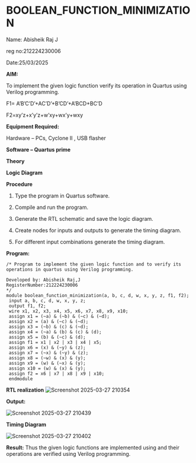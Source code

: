 # BOOLEAN_FUNCTION_MINIMIZATION

Name: Abisheik Raj J 

reg no:212224230006

Date:25/03/2025

**AIM:**

To implement the given logic function verify its operation in Quartus using Verilog programming.

F1= A’B’C’D’+AC’D’+B’CD’+A’BCD+BC’D 

F2=xy’z+x’y’z+w’xy+wx’y+wxy

**Equipment Required:**

Hardware – PCs, Cyclone II , USB flasher

**Software – Quartus prime**

**Theory**

**Logic Diagram**

**Procedure**

1.	Type the program in Quartus software.

2.	Compile and run the program.

3.	Generate the RTL schematic and save the logic diagram.

4.	Create nodes for inputs and outputs to generate the timing diagram.

5.	For different input combinations generate the timing diagram.


**Program:**
```
/* Program to implement the given logic function and to verify its operations in quartus using Verilog programming. 

Developed by: Abisheik Raj,J
RegisterNumber:212224230006
*/
module boolean_function_minimization(a, b, c, d, w, x, y, z, f1, f2);
 input a, b, c, d, w, x, y, z;
 output f1, f2;
 wire x1, x2, x3, x4, x5, x6, x7, x8, x9, x10;
 assign x1 = (~a) & (~b) & (~c) & (~d);
 assign x2 = (a) & (~c) & (~d);
 assign x3 = (~b) & (c) & (~d);
 assign x4 = (~a) & (b) & (c) & (d);
 assign x5 = (b) & (~c) & (d);
 assign f1 = x1 | x2 | x3 | x4 | x5;
 assign x6 = (x) & (~y) & (z);
 assign x7 = (~x) & (~y) & (z);
 assign x8 = (~w) & (x) & (y);
 assign x9 = (w) & (~x) & (y);
 assign x10 = (w) & (x) & (y);
 assign f2 = x6 | x7 | x8 | x9 | x10;
 endmodule
```

**RTL realization**
![Screenshot 2025-03-27 210354](https://github.com/user-attachments/assets/b6fc1047-6beb-4f2d-b378-326ddc8a31e2)

**Output:**

![Screenshot 2025-03-27 210439](https://github.com/user-attachments/assets/726ca8ff-f617-4755-bbbf-a0e2ba2c257e)

**Timing Diagram**

![Screenshot 2025-03-27 210402](https://github.com/user-attachments/assets/6721a797-975c-472f-ab4e-95d42ddd47df)

**Result:**
Thus the given logic functions are implemented using and their operations are verified using Verilog programming.

